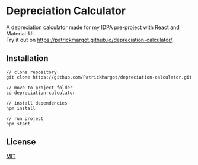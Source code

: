 # Depreciation Calculator
A depreciation calculator made for my IDPA pre-project with React and Material-UI.  
Try it out on https://patrickmargot.github.io/depreciation-calculator/.

## Installation
```
// clone repository
git clone https://github.com/PatrickMargot/depreciation-calculator.git

// move to project folder
cd depreciation-calculator

// install dependencies
npm install

// run project
npm start
```
## License
[MIT](https://choosealicense.com/licenses/mit/)
